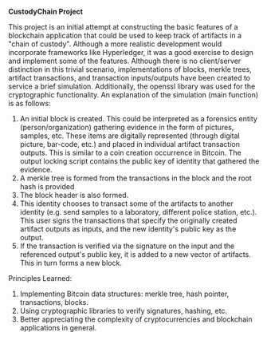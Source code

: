 **CustodyChain Project**

This project is an initial attempt at constructing the basic features of a blockchain application that could be used to keep track of artifacts in a &quot;chain of custody&quot;. Although a more realistic development would incorporate frameworks like Hyperledger, it was a good exercise to design and implement some of the features. Although there is no client/server distinction in this trivial scenario, implementations of blocks, merkle trees, artifact transactions, and transaction inputs/outputs have been created to service a brief simulation. Additionally, the openssl library was used for the cryptographic functionality. An explanation of the simulation (main function) is as follows:

1. An initial block is created. This could be interpreted as a forensics entity (person/organization) gathering evidence in the form of pictures, samples, etc. These items are digitally represented (through digital picture, bar-code, etc.) and placed in individual artifact transaction outputs. This is similar to a coin creation occurrence in Bitcoin. The output locking script contains the public key of identity that gathered the evidence.
  1. A merkle tree is formed from the transactions in the block and the root hash is provided
  2. The block header is also formed.
2. This identity chooses to transact some of the artifacts to another identity (e.g. send samples to a laboratory, different police station, etc.). This user signs the transactions that specify the originally created artifact outputs as inputs, and the new identity&#39;s public key as the output.
3. If the transaction is verified via the signature on the input and the referenced output&#39;s public key, it is added to a new vector of artifacts. This in turn forms a new block.

Principles Learned:

1. Implementing Bitcoin data structures: merkle tree, hash pointer, transactions, blocks.
2. Using cryptographic libraries to verify signatures, hashing, etc.
3. Better appreciating the complexity of cryptocurrencies and blockchain applications in general.
